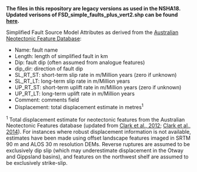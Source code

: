 **The files in this repository are legacy versions as used in the NSHA18. Updated verisons of FSD_simple_faults_plus_vert2.shp can be found [here](https://github.com/GeoscienceAustralia/GA-neotectonics/tree/master/Neotectonic_features_lines).**

Simplified Fault Source Model Attributes as derived from the [Australian Neotectonic Feature Database](http://www.ga.gov.au/earthquakes/staticPageController.do?page=neotectonics):

*	Name: 	 	fault name
* Length:	 	length of simplified fault in km
* Dip:		 	fault dip (often assumed from analogue features)
* dip_dir:	direction of fault dip
* SL_RT_ST:	short-term slip rate in m/Million years (zero if unknown)
* SL_RT_LT:	long-term slip rate in m/Million years
* UP_RT_ST:	short-term uplift rate in m/Million years (zero if unknown)
* UP_RT_LT:	long-term uplift rate in m/Million years
* Comment:	comments field
* Displacement:	total displacement estimate in metres<sup>1</sup>

<sup>1</sup> Total displacement estimate for neotectonic features from the Australian Neotectonic Features database (updated from [Clark et al., 2012](https://www.sciencedirect.com/science/article/pii/S0040195112004076?via%3Dihub); [Clark et al., 2014](https://www.cambridge.org/core/books/intraplate-earthquakes/intraplate-earthquakes-in-australia/83F5E87128E0D64F5A3A08D254E9D6E8)). For instances where robust displacement information is not available, estimates have been made using offset landscape features imaged in SRTM 90 m and ALOS 30 m resolution DEMs. Reverse ruptures are assumed to be exclusively dip slip (which may underestimate displacement in the Otway and Gippsland basins), and features on the northwest shelf are assumed to be exclusively strike-slip.